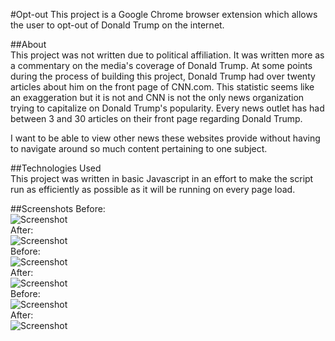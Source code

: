 #Opt-out
This project is a Google Chrome browser extension which allows the user to opt-out of Donald Trump on the internet.  

##About  
This project was not written due to political affiliation.  It was written more as a commentary on the media's coverage of Donald Trump.  At some points during the process of building this project, Donald Trump had over twenty articles about him on the front page of CNN.com.  This statistic seems like an exaggeration but it is not and CNN is not the only news organization trying to capitalize on Donald Trump's popularity.  Every news outlet has had between 3 and 30 articles on their front page regarding Donald Trump.  

I want to be able to view other news these websites provide without having to navigate around so much content pertaining to one subject.  

##Technologies Used  
This project was written in basic Javascript in an effort to make the script run as efficiently as possible as it will be running on every page load.  

##Screenshots
Before:  
![Screenshot](https://cloud.githubusercontent.com/assets/17256090/15529335/7d6a6e4e-2201-11e6-9de7-eb522cb55e91.png)  
After:  
![Screenshot](https://cloud.githubusercontent.com/assets/17256090/15529340/7d80a1fa-2201-11e6-8836-699d51bb7356.png)  
Before:  
![Screenshot](https://cloud.githubusercontent.com/assets/17256090/15529337/7d7ca0be-2201-11e6-96e6-4d6ce3cd4307.png)  
After:  
![Screenshot](https://cloud.githubusercontent.com/assets/17256090/15529339/7d7eca56-2201-11e6-9322-6c2e9ee38fb3.png)  
Before:  
![Screenshot](https://cloud.githubusercontent.com/assets/17256090/15529336/7d6b1cf4-2201-11e6-86df-8147c9a65956.png)  
After:  
![Screenshot](https://cloud.githubusercontent.com/assets/17256090/15529338/7d7ce6a0-2201-11e6-9407-e9fa3b9ea353.png)  
